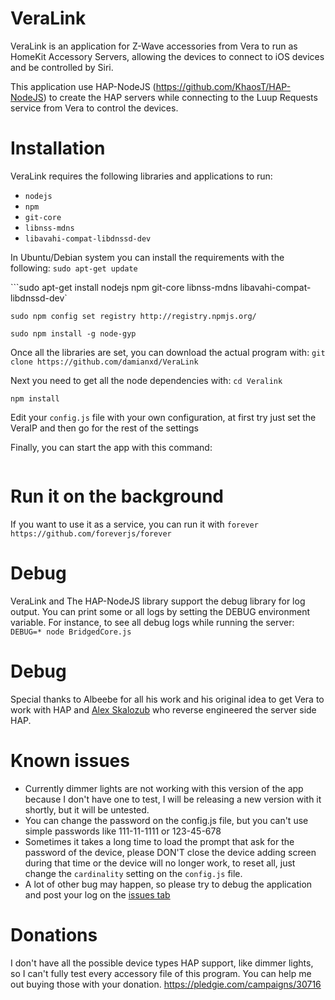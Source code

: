 # VeraLink 
 
VeraLink is an application for Z-Wave accessories from Vera to run as HomeKit Accessory Servers, allowing the devices to connect to iOS devices and be controlled by Siri. 
 
This application use HAP-NodeJS (https://github.com/KhaosT/HAP-NodeJS) to create the HAP servers while connecting to the Luup Requests service from Vera to control the devices. 
 
Installation 
=== 
VeraLink requires the following libraries and applications to run: 
- `nodejs` 
- `npm` 
- `git-core` 
- `libnss-mdns` 
- `libavahi-compat-libdnssd-dev` 
 
In Ubuntu/Debian system you can install the requirements with the following: 
`sudo apt-get update`
 
```sudo apt-get install nodejs npm git-core libnss-mdns libavahi-compat-libdnssd-dev`
 
`sudo npm config set registry http://registry.npmjs.org/ `
 
`sudo npm install -g node-gyp`
 
Once all the libraries are set, you can download the actual program with: 
`git clone https://github.com/damianxd/VeraLink`
 
Next you need to get all the node dependencies with: 
`cd Veralink` 
 
`npm install`
 
Edit your `config.js` file with your own configuration, at first try just set the VeraIP and then go for the rest of the settings 
 
Finally, you can start the app with this command: 
```node VeraLink.js 
``` 
 
Run it on the background 
=== 
If you want to use it as a service, you can run it with `forever` 
`https://github.com/foreverjs/forever`
 
Debug 
=== 
VeraLink and The HAP-NodeJS library support the debug library for log output. You can print some or all logs by setting the DEBUG environment variable. 
For instance, to see all debug logs while running the server: 
`DEBUG=* node BridgedCore.js`
 
Debug 
=== 
Special thanks to Albeebe for all his work and his original idea to get Vera to work with HAP and [Alex Skalozub](https://twitter.com/pieceofsummer) who reverse engineered the server side HAP. 
 
Known issues 
=== 
- Currently dimmer lights are not working with this version of the app because I don't have one to test, I will be releasing a new version with it shortly, but it will be untested. 
- You can change the password on the config.js file, but you can't use simple passwords like 111-11-1111 or 123-45-678 
- Sometimes it takes a long time to load the prompt that ask for the password of the device, please DON'T close the device adding screen during that time or the device will no longer work, to reset all, just change the `cardinality` setting on the `config.js` file. 
- A lot of other bug may happen, so please try to debug the application and post your log on the [issues tab](https://github.com/damianxd/VeraLink/issues) 
 
Donations 
=== 
I don't have all the possible device types HAP support, like dimmer lights, so I can't fully test every accessory file of this program. You can help me out buying those with your donation. 
https://pledgie.com/campaigns/30716